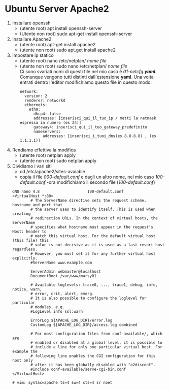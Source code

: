 # Ubuntu Server Apache2
1. Installare openssh
    - (utente root)     apt install openssh-server
    - (Utente non root) sudo apt-get install openssh-server
2. Installare Apache2
    - (utente root)     apt-get install apache2
    - (utente non root) sudo apt.get install apache2
3. Impostare ip statico
    - (utente root)     nano /etc/netplan/ *nome file*
    - (utente non root) sudo nano /etc/netplan/ *nome file*<br/>
        Ci sono svariati nomi di questi file nel mio caso è *01-netcfg.__yaml__*.
        Comunque vengono tutti distinti dall'estensione **yaml**.
        Una volta entrati dentro l'editor modifichiamo questo file in questo modo:
        ```
        network:
          version: 2
          renderer: networkd
          ethernets:
            eth0:
              dhcp4: false
              addresses: [inserisci_qui_il_tuo_ip / metti la netmask espressa in numero (es 24)]
              gateway4: inserisci_qui_il_tuo_gateway_predefinito
              nameservers:
                  addresses: [inserisci_i_tuoi_dns(es 8.8.8.8) , (es 1.1.1.1)]
        ```
4. Rendiamo effettiva la modifica 
    - (utente root)     netplan apply
    - (utente non root) sudo netplan apply
5. Dividiamo i vari siti
    - cd /etc/apache2/sites-avaiable
    - copia il file *000-default.conf* e dagli un altro nome, nel mio caso *100-default.conf*
    -ora modifichiamo il secondo file (*100-default.conf*)<br/>
    ```
    GNU nano 4.8                     100-default.conf
    <VirtualHost *:80>
            # The ServerName directive sets the request scheme, hostname and port that
            # the server uses to identify itself. This is used when creating
            # redirection URLs. In the context of virtual hosts, the ServerName
            # specifies what hostname must appear in the request's Host: header to
            # match this virtual host. For the default virtual host (this file) this
            # value is not decisive as it is used as a last resort host regardless.
            # However, you must set it for any further virtual host explicitly.
            #ServerName www.example.com
            
            ServerAdmin webmaster@localhost
            DocumentRoot /var/www/marsy01
            
            # Available loglevels: trace8, ..., trace1, debug, info, notice, warn,
            # error, crit, alert, emerg.
            # It is also possible to configure the loglevel for particular
            # modules, e.g.
            #LogLevel info ssl:warn
            
            ErrorLog ${APACHE_LOG_DIR}/error.log
            CustomLog ${APACHE_LOG_DIR}/access.log combined
            
            # For most configuration files from conf-available/, which are
            # enabled or disabled at a global level, it is possible to
            # include a line for only one particular virtual host. For example the
            # following line enables the CGI configuration for this host only
            # after it has been globally disabled with "a2disconf".
            #Include conf-available/serve-cgi-bin.conf
    </VirtualHost>
    
    # vim: syntax=apache ts=4 sw=4 sts=4 sr noet
    ```
   
    
